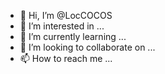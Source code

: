 - 👋 Hi, I’m @LocCOCOS
- 👀 I’m interested in ...
- 🌱 I’m currently learning ...
- 💞️ I’m looking to collaborate on ...
- 📫 How to reach me ...

<!---
LocCOCOS/LocCOCOS is a ✨ special ✨ repository because its `README.md` (this file) appears on your GitHub profile.
You can click the Preview link to take a look at your changes.
--->
